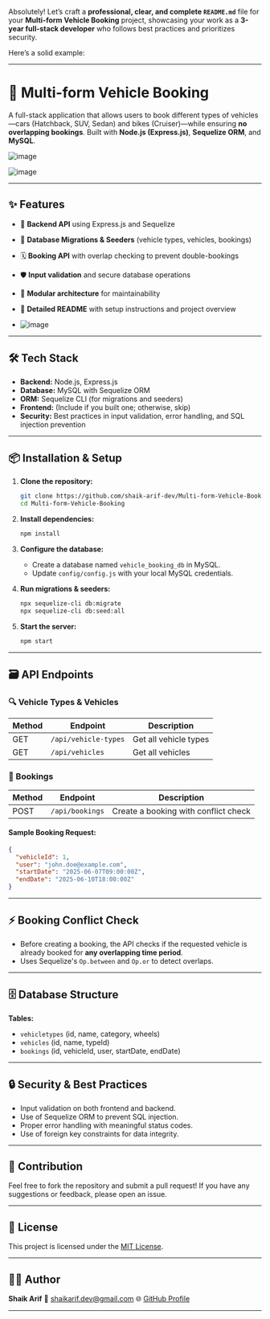 Absolutely! Let’s craft a **professional, clear, and complete `README.md`** file for your **Multi-form Vehicle Booking** project, showcasing your work as a **3-year full-stack developer** who follows best practices and prioritizes security.

Here’s a solid example:

---

# 🚗 Multi-form Vehicle Booking

A full-stack application that allows users to book different types of vehicles—cars (Hatchback, SUV, Sedan) and bikes (Cruiser)—while ensuring **no overlapping bookings**. Built with **Node.js (Express.js)**, **Sequelize ORM**, and **MySQL**.

![image](https://github.com/user-attachments/assets/1903e0e6-13cc-4578-83e5-9a9f2a01d8b7)

![image](https://github.com/user-attachments/assets/67bcd740-4b43-48eb-96f0-01eeb20d2f60)



---

## ✨ Features

* 🚀 **Backend API** using Express.js and Sequelize
* 🔗 **Database Migrations & Seeders** (vehicle types, vehicles, bookings)
* 🗓️ **Booking API** with overlap checking to prevent double-bookings
* 🛡️ **Input validation** and secure database operations
* 🔌 **Modular architecture** for maintainability
* 📃 **Detailed README** with setup instructions and project overview

* ![image](https://github.com/user-attachments/assets/545de716-8643-44b1-8a13-0cbde8ab9e78)


---

## 🛠️ Tech Stack

* **Backend:** Node.js, Express.js
* **Database:** MySQL with Sequelize ORM
* **ORM:** Sequelize CLI (for migrations and seeders)
* **Frontend:** (Include if you built one; otherwise, skip)
* **Security:** Best practices in input validation, error handling, and SQL injection prevention

---

## 📦 Installation & Setup

1. **Clone the repository:**

   ```bash
   git clone https://github.com/shaik-arif-dev/Multi-form-Vehicle-Booking.git
   cd Multi-form-Vehicle-Booking
   ```

2. **Install dependencies:**

   ```bash
   npm install
   ```

3. **Configure the database:**

   * Create a database named `vehicle_booking_db` in MySQL.
   * Update `config/config.js` with your local MySQL credentials.

4. **Run migrations & seeders:**

   ```bash
   npx sequelize-cli db:migrate
   npx sequelize-cli db:seed:all
   ```

5. **Start the server:**

   ```bash
   npm start
   ```

---

## 🗃️ API Endpoints

### 🔍 Vehicle Types & Vehicles

| Method | Endpoint             | Description           |
| ------ | -------------------- | --------------------- |
| GET    | `/api/vehicle-types` | Get all vehicle types |
| GET    | `/api/vehicles`      | Get all vehicles      |

### 🚗 Bookings

| Method | Endpoint        | Description                          |
| ------ | --------------- | ------------------------------------ |
| POST   | `/api/bookings` | Create a booking with conflict check |

#### Sample Booking Request:

```json
{
  "vehicleId": 1,
  "user": "john.doe@example.com",
  "startDate": "2025-06-07T09:00:00Z",
  "endDate": "2025-06-10T18:00:00Z"
}
```

---

## ⚡ Booking Conflict Check

* Before creating a booking, the API checks if the requested vehicle is already booked for **any overlapping time period**.
* Uses Sequelize's `Op.between` and `Op.or` to detect overlaps.

---

## 🗄️ Database Structure

**Tables:**

* `vehicletypes` (id, name, category, wheels)
* `vehicles` (id, name, typeId)
* `bookings` (id, vehicleId, user, startDate, endDate)

---

## 🔒 Security & Best Practices

* Input validation on both frontend and backend.
* Use of Sequelize ORM to prevent SQL injection.
* Proper error handling with meaningful status codes.
* Use of foreign key constraints for data integrity.

---

## 🤝 Contribution

Feel free to fork the repository and submit a pull request!
If you have any suggestions or feedback, please open an issue.

---

## 📝 License

This project is licensed under the [MIT License](LICENSE).

---

## 👨‍💻 Author

**Shaik Arif**
📧 [shaikarif.dev@gmail.com](mailto:shaikarief298@gmail.com)
🌐 [GitHub Profile](https://github.com/shaik-arif-dev)

---
